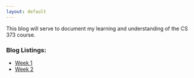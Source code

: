 ```yaml
---
layout: default
---
```


This blog will serve to document my learning and understanding of the CS 373 course.

### Blog Listings:

 - [Week 1](./blog/basics-of-malware.html)
 - [Week 2](./blog/somehting.html)
